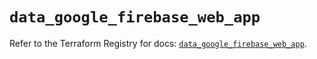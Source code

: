 # `data_google_firebase_web_app`

Refer to the Terraform Registry for docs: [`data_google_firebase_web_app`](https://registry.terraform.io/providers/hashicorp/google-beta/5.28.0/docs/data-sources/google_firebase_web_app).
